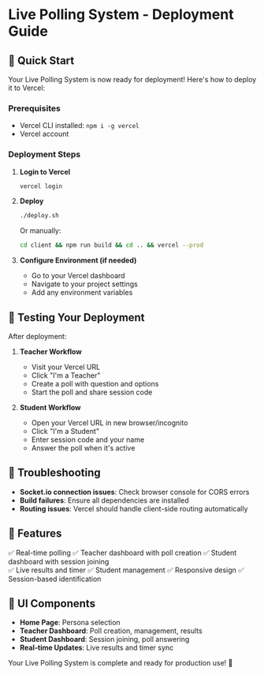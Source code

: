 # Live Polling System - Deployment Guide

## 🚀 Quick Start

Your Live Polling System is now ready for deployment! Here's how to deploy it to Vercel:

### Prerequisites

- Vercel CLI installed: `npm i -g vercel`
- Vercel account

### Deployment Steps

1. **Login to Vercel**

   ```bash
   vercel login
   ```

2. **Deploy**

   ```bash
   ./deploy.sh
   ```

   Or manually:

   ```bash
   cd client && npm run build && cd .. && vercel --prod
   ```

3. **Configure Environment (if needed)**
   - Go to your Vercel dashboard
   - Navigate to your project settings
   - Add any environment variables

## 🎯 Testing Your Deployment

After deployment:

1. **Teacher Workflow**

   - Visit your Vercel URL
   - Click "I'm a Teacher"
   - Create a poll with question and options
   - Start the poll and share session code

2. **Student Workflow**
   - Open your Vercel URL in new browser/incognito
   - Click "I'm a Student"
   - Enter session code and your name
   - Answer the poll when it's active

## 🔧 Troubleshooting

- **Socket.io connection issues**: Check browser console for CORS errors
- **Build failures**: Ensure all dependencies are installed
- **Routing issues**: Vercel should handle client-side routing automatically

## 📱 Features

✅ Real-time polling
✅ Teacher dashboard with poll creation
✅ Student dashboard with session joining  
✅ Live results and timer
✅ Student management
✅ Responsive design
✅ Session-based identification

## 🎨 UI Components

- **Home Page**: Persona selection
- **Teacher Dashboard**: Poll creation, management, results
- **Student Dashboard**: Session joining, poll answering
- **Real-time Updates**: Live results and timer sync

Your Live Polling System is complete and ready for production use! 🎉
